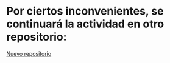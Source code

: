 <h1>Por ciertos inconvenientes, se continuará la actividad en otro repositorio:</h1>
<a href = "https://github.com/MarcoAntonioPdLA/PWEB2-LAB-D-PRAC-3">Nuevo repositorio<a>
